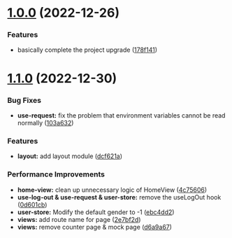 # [1.0.0](https://github.com/VuePlusOrg/vue3-base/compare/178f141bd3119e00e48fd2add1f8a24d6b70642a...v1.0.0) (2022-12-26)


### Features

* basically complete the project upgrade ([178f141](https://github.com/VuePlusOrg/vue3-base/commit/178f141bd3119e00e48fd2add1f8a24d6b70642a))



# [1.1.0](https://github.com/VuePlusOrg/vue3-base/compare/v1.0.0...v1.1.0) (2022-12-30)


### Bug Fixes

* **use-request:** fix the problem that environment variables cannot be read normally ([103a632](https://github.com/VuePlusOrg/vue3-base/commit/103a6320364aafbcb0d7758b26c22c4a5fe74ca3))


### Features

* **layout:** add layout module ([dcf621a](https://github.com/VuePlusOrg/vue3-base/commit/dcf621a1780942260b636494da51697d372fe7bd))


### Performance Improvements

* **home-view:** clean up unnecessary logic of HomeView ([4c75606](https://github.com/VuePlusOrg/vue3-base/commit/4c75606ac1fee80aa9b3709daca799713e901520))
* **use-log-out & use-request & user-store:** remove the useLogOut hook ([0d601cb](https://github.com/VuePlusOrg/vue3-base/commit/0d601cb3b34463861acdf8766976cf7bf1985525))
* **user-store:** Modify the default gender to -1 ([ebc4dd2](https://github.com/VuePlusOrg/vue3-base/commit/ebc4dd20e380c7fcaa305b327e9f333d6a45c82f))
* **views:** add route name for page ([2e7bf2d](https://github.com/VuePlusOrg/vue3-base/commit/2e7bf2d143488887fd2cb602dd9e0f3d6549e1e8))
* **views:** remove counter page & mock page ([d6a9a67](https://github.com/VuePlusOrg/vue3-base/commit/d6a9a67d3f218355975a4e2bdc099d6f08bbc382))

